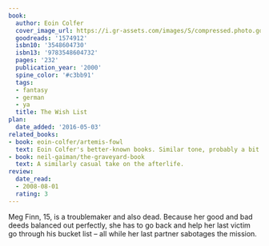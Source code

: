 ```yaml
---
book:
  author: Eoin Colfer
  cover_image_url: https://i.gr-assets.com/images/S/compressed.photo.goodreads.com/books/1185382995l/1574912.jpg
  goodreads: '1574912'
  isbn10: '3548604730'
  isbn13: '9783548604732'
  pages: '232'
  publication_year: '2000'
  spine_color: '#c3bb91'
  tags:
  - fantasy
  - german
  - ya
  title: The Wish List
plan:
  date_added: '2016-05-03'
related_books:
- book: eoin-colfer/artemis-fowl
  text: Eoin Colfer's better-known books. Similar tone, probably a bit better but also more drawn-out.
- book: neil-gaiman/the-graveyard-book
  text: A similarly casual take on the afterlife.
review:
  date_read:
  - 2008-08-01
  rating: 3
---
```


Meg Finn, 15,  is a troublemaker and also dead. Because her good and bad deeds balanced out perfectly, she has to go
back and help her last victim go through his bucket list – all while her last partner sabotages the mission.
